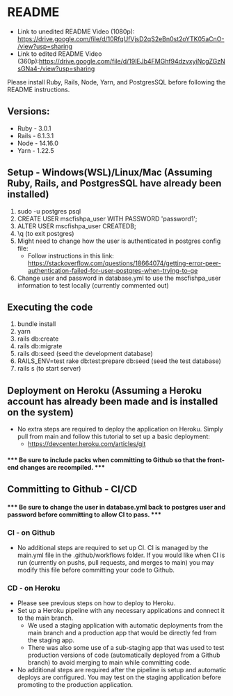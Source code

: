# README

* Link to unedited README Video (1080p): https://drive.google.com/file/d/10RfqUfVjsD2qS2eBn0st2oYTK05aCnO-/view?usp=sharing
* Link to edited README Video (360p):https://drive.google.com/file/d/19lEJb4FMGhf94dzvxyiNcgZGzNsGNa4-/view?usp=sharing

Please install Ruby, Rails, Node, Yarn, and PostgresSQL before following the README instructions.

## Versions:
* Ruby - 3.0.1
* Rails - 6.1.3.1
* Node - 14.16.0
* Yarn - 1.22.5

## Setup - Windows(WSL)/Linux/Mac (Assuming Ruby, Rails, and PostgresSQL have already been installed)

1. sudo -u postgres psql 
2. CREATE USER mscfishpa_user WITH PASSWORD 'password1';
3. ALTER USER mscfishpa_user CREATEDB;
4. \q (to exit postgres)
5. Might need to change how the user is authenticated in postgres config file:
    * Follow instructions in this link: https://stackoverflow.com/questions/18664074/getting-error-peer-authentication-failed-for-user-postgres-when-trying-to-ge
6. Change user and password in database.yml to use the mscfishpa_user information to test locally (currently commented out)

## Executing the code

1. bundle install
2. yarn
3. rails db:create
4. rails db:migrate
5. rails db:seed (seed the development database)
6. RAILS_ENV=test rake db:test:prepare db:seed (seed the test database)
7. rails s (to start server)

## Deployment on Heroku (Assuming a Heroku account has already been made and is installed on the system)

* No extra steps are required to deploy the application on Heroku. Simply pull from main and follow this tutorial to set up a basic deployment:
   * https://devcenter.heroku.com/articles/git

#### *** Be sure to include packs when committing to Github so that the front-end changes are recompiled. ***

## Committing to Github - CI/CD

#### *** Be sure to change the user in database.yml back to postgres user and password before committing to allow CI to pass. ***

### CI - on Github

* No additional steps are required to set up CI. CI is managed by the main.yml file in the .github/workflows folder. If you would like when CI is run (currently on pushs, pull requests, and merges to main) you may modify this file before committing your code to Github.

### CD - on Heroku

* Please see previous steps on how to deploy to Heroku.
* Set up a Heroku pipeline with any necessary applications and connect it to the main branch.
    * We used a staging application with automatic deployments from the main branch and a production app that would be directly fed from the staging app.
    * There was also some use of a sub-staging app that was used to test production versions of code (automatically deployed from a Github branch) to avoid merging to main while       committing code.
* No additional steps are required after the pipeline is setup and automatic deploys are configured. You may test on the staging application before promoting to the production application.
